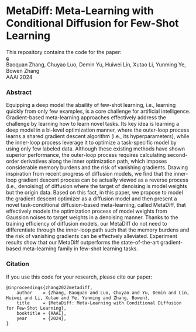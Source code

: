 # MetaDiff: Meta-Learning with Conditional Diffusion for Few-Shot Learning
This repository contains the code for the paper:
<br>
[**c**](https://arxiv.org/pdf/2307.16424.pdf)
<br>
Baoquan Zhang, Chuyao Luo, Demin Yu, Huiwei Lin, Xutao Li, Yunming Ye, Bowen Zhang
<br>
AAAI 2024

### Abstract

Equipping a deep model the abaility of few-shot learning, i.e., learning quickly from only few examples, is a core challenge for artificial intelligence. Gradient-based meta-learning approaches effectively address the challenge by learning how to learn novel tasks. Its key idea is learning a deep model in a bi-level optimization manner, where the outer-loop process learns a shared gradient descent algorithm (i.e., its hyperparameters), while the inner-loop process leverage it to optimize a task-specific model by using only few labeled data. Although these existing methods have shown superior performance, the outer-loop process requires calculating second-order derivatives along the inner optimization path, which imposes considerable memory burdens and the risk of vanishing gradients. Drawing inspiration from recent progress of diffusion models, we find that the inner-loop gradient descent process can be actually viewed as a reverse process (i.e., denoising) of diffusion where the target of denoising is model weights but the origin data. Based on this fact, in this paper, we propose to model the gradient descent optimizer as a diffusion model and then present a novel task-conditional diffusion-based meta-learning, called MetaDiff, that effectively models the optimization process of model weights from Gaussion noises to target weights in a denoising manner. Thanks to the training efficiency of diffusion models, our MetaDiff do not need to differentiate through the inner-loop path such that the memory burdens and the risk of vanishing gradients can be effectvely alleviated. Experiment results show that our MetaDiff outperforms the state-of-the-art gradient-based meta-learning family in few-shot learning tasks.

### Citation

If you use this code for your research, please cite our paper:
```
@inproceedings{zhang2022metadiff,
	author    = {Zhang, Baoquan and Luo, Chuyao and Yu, Demin and Lin, Huiwei and Li, Xutao and Ye, Yunming and Zhang, Bowen},
	title     = {MetaDiff: Meta-Learning with Conditional Diffusion for Few-Shot Learning},
	booktitle = {AAAI},
	year      = {2024},
}
```
